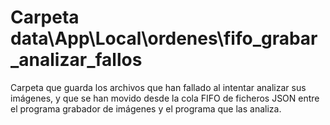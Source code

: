 # Carpeta data\\App\\Local\\ordenes\\fifo\_grabar\_analizar\_fallos

Carpeta que guarda los archivos que han fallado al intentar analizar sus imágenes, y que se han movido desde la cola FIFO de ficheros JSON entre el programa grabador de imágenes y el programa que las analiza.

